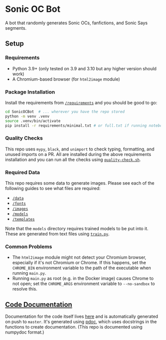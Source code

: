 # Sonic OC Bot

A bot that randomly generates Sonic OCs, fanfictions, and Sonic Says segments.

## Setup

### Requirements

- Python 3.9+ (only tested on 3.9 and 3.10 but any higher version should work)
- A Chromium-based browser (for `html2image` module)

### Package Installation

Install the requirements from [`/requirements`](/requirements/) and you should be good to go:

```sh
cd SonicOCBot  # ... wherever you have the repo stored
python -m venv .venv
source .venv/bin/activate
pip install -r requirements/minimal.txt # or full.txt if running notebooks
```

### Quality Checks

This repo uses `mypy`, `black`, and `unimport` to check typing, formatting, and unused imports on a PR. All are installed during the above requirements installation and you can run all the checks using [`quality-check.sh`](/quality-check.sh).

### Required Data

This repo requires some data to generate images. Please see each of the following guides to see what files are required:

- [`/data`](/data/DATA-README.md)
- [`/fonts`](/fonts/FONTS-README.md)
- [`/images`](/images/IMAGES-README.md)
- [`/models`](/models/MODELS-README.md)
- [`/templates`](/templates/TEMPLATES-README.md)

Note that the `models` directory requires trained models to be put into it. These are generated from text files using [`train.py`](/train.py).

### Common Problems

- The `html2image` module might not detect your Chromium browser, especially if it's not Chromium or Chrome. If this happens, set the `CHROME_BIN` environment variable to the path of the executable when running `main.py`.
- Running `main.py` as root (e.g. in the Docker image) causes Chrome to not open; set the `CHROME_ARGS` environment variable to `--no-sandbox` to resolve this.

## [Code Documentation](https://benshoeman.github.io/SonicOCBot/)

Documentation for the code itself lives [here](https://benshoeman.github.io/SonicOCBot/) and is automatically generated on push to `master`. It's generated using [pdoc](https://pdoc.dev/), which uses docstrings in the functions to create documentation. (This repo is documented using numpydoc format.)

